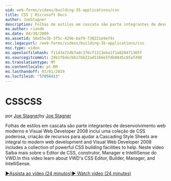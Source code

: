 ```yaml
---
uid: web-forms/videos/building-35-applications/css
title: CSS | Microsoft Docs
author: JoeStagner
description: Folhas de estilos em cascata são parte integrantes de desenvolvimento web moderno e Visual Web Developer 2008 inclui uma coleção de CSS poderosa, criação de recursos para ajudar a...
ms.author: riande
ms.date: 04/30/2009
ms.assetid: 50a55e3b-3f5c-429b-baf9-730221e9ef4c
msc.legacyurl: /web-forms/videos/building-35-applications/css
msc.type: video
ms.openlocfilehash: f11d3a72db7adc376cf1213eba1f1a820471305f
ms.sourcegitcommit: 24b1f6decbb17bb22a45166e5fdb0845c65af498
ms.translationtype: MT
ms.contentlocale: pt-BR
ms.lasthandoff: 03/01/2019
ms.locfileid: "57058413"
---
```

<a name="css"></a><span data-ttu-id="a278f-103">CSS</span><span class="sxs-lookup"><span data-stu-id="a278f-103">CSS</span></span>
====================
<span data-ttu-id="a278f-104">por [Joe Stagner](https://github.com/JoeStagner)</span><span class="sxs-lookup"><span data-stu-id="a278f-104">by [Joe Stagner](https://github.com/JoeStagner)</span></span>

<span data-ttu-id="a278f-105">Folhas de estilos em cascata são parte integrantes de desenvolvimento web moderno e Visual Web Developer 2008 inclui uma coleção de CSS poderosa, criação de recursos para ajudar a.</span><span class="sxs-lookup"><span data-stu-id="a278f-105">Cascading Style Sheets are integral to modern web development and Visual Web Developer 2008 includes a collection of powerful CSS building facilities to help.</span></span> <span data-ttu-id="a278f-106">Neste vídeo Saiba mais sobre o Editor de CSS, construtor, Manager e IntelliSense do VWD.</span><span class="sxs-lookup"><span data-stu-id="a278f-106">In this video learn about VWD's CSS Editor, Builder, Manager, and IntelliSense.</span></span>

[<span data-ttu-id="a278f-107">&#9654;Assista ao vídeo (24 minutos)</span><span class="sxs-lookup"><span data-stu-id="a278f-107">&#9654; Watch video (24 minutes)</span></span>](https://channel9.msdn.com/Blogs/ASP-NET-Site-Videos/css)
